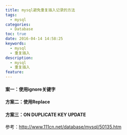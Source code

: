 ```yaml
---
title: mysql避免重复插入记录的方法
tags:
  - mysql
categories:
  - Database
toc: true
date: 2016-04-14 14:58:25
keywords:
  - mysql
  - 重复插入
description:
  - mysql
  - 重复插入
feature:
---
```


#### 案一：使用ignore关键字

#### 方案二：使用Replace

#### 方案三：ON DUPLICATE KEY UPDATE


参考：http://www.111cn.net/database/mysql/50135.htm

